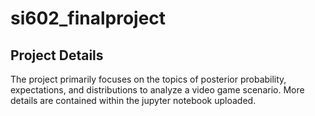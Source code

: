 # si602_finalproject

## Project Details
The project primarily focuses on the topics of posterior probability, expectations, and distributions to analyze a video game scenario. More details are contained within the jupyter notebook uploaded.
